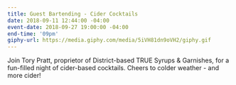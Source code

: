 ```yaml
---
title: Guest Bartending - Cider Cocktails
date: 2018-09-11 12:44:00 -04:00
event-date: 2018-09-27 19:00:00 -04:00
end-time: '09pm'
giphy-url: https://media.giphy.com/media/5iVH81dn9oVH2/giphy.gif
---
```


Join Tory Pratt, proprietor of District-based TRUE Syrups & Garnishes, for a fun-filled night of cider-based cocktails. Cheers to colder weather - and more cider!
